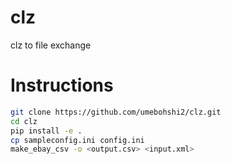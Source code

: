 # clz
clz to file exchange

# Instructions

```sh
git clone https://github.com/umebohshi2/clz.git
cd clz
pip install -e .
cp sampleconfig.ini config.ini
make_ebay_csv -o <output.csv> <input.xml>
```
